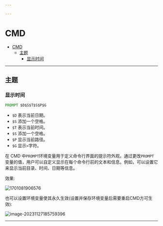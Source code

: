 ```yaml
---

---
```


# CMD

- [CMD](#cmd)
  - [主题](#主题)
    - [显示时间](#显示时间)

---

## 主题

### 显示时间

```cmd
PROMPT $D$S$T$S$P$G
```

- `$D` 表示当前日期。
- `$S` 添加一个空格。
- `$T` 表示当前时间。
- `$S` 添加一个空格。
- `$P` 显示当前路径。
- `$G` 显示`>`字符。

在 CMD 中`PROMPT`环境变量用于定义命令行界面的提示符外观。通过更改`PROMPT`变量的值，用户可以自定义显示在每个命令行前的文本和信息。例如，可以设置它来显示当前目录、时间、日期等信息。

效果:

![1701081906576](http://cdn.ayusummer233.top/DailyNotes/202311271854686.png)

也可以设置环境变量使其永久生效(设置并保存环境变量后需要重启CMD方可生效):

![image-20231127185759396](http://cdn.ayusummer233.top/DailyNotes/202311271857510.png)

---